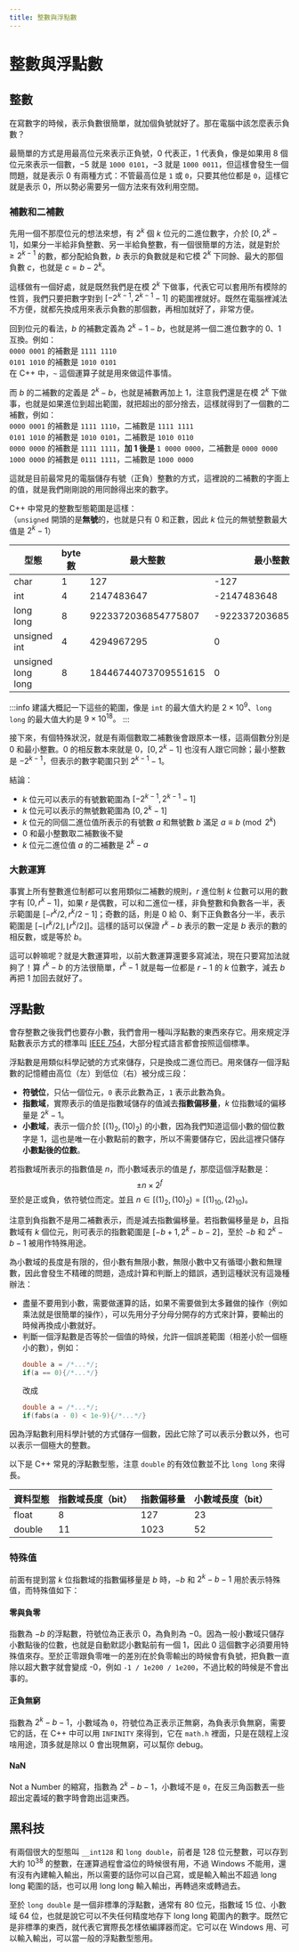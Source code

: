 ```yaml
---
title: 整數與浮點數
---
```

# 整數與浮點數

## 整數

在寫數字的時候，表示負數很簡單，就加個負號就好了。那在電腦中該怎麼表示負數？

最簡單的方式是用最高位元來表示正負號，0 代表正，1 代表負，像是如果用 8 個位元來表示一個數，$-5$ 就是 `1000 0101`，$-3$ 就是 `1000 0011`，但這樣會發生一個問題，就是表示 $0$ 有兩種方式：不管最高位是 `1` 或 `0`，只要其他位都是 `0`，這樣它就是表示 $0$，所以勢必需要另一個方法來有效利用空間。

### 補數和二補數

先用一個不那麼位元的想法來想，有 $2^k$ 個 $k$ 位元的二進位數字，介於 $[0, 2^k-1]$，如果分一半給非負整數、另一半給負整數，有一個很簡單的方法，就是對於 $\geq 2^{k-1}$ 的數，都分配給負數，$b$ 表示的負數就是和它模 $2^k$ 下同餘、最大的那個負數 $c$，也就是 $c=b-2^k$。

這樣做有一個好處，就是既然我們是在模 $2^k$ 下做事，代表它可以套用所有模除的性質，我們只要把數字對到 $[-2^{k-1}, 2^{k-1}-1]$ 的範圍裡就好。既然在電腦裡減法不方便，就都先換成用來表示負數的那個數，再相加就好了，非常方便。

回到位元的看法，$b$ 的補數定義為 $2^k-1-b$，也就是將一個二進位數字的 0、1 互換。例如：  
`0000 0001` 的補數是 `1111 1110`  
`0101 1010` 的補數是 `1010 0101`  
在 C++ 中，`~` 這個運算子就是用來做這件事情。

而 $b$ 的二補數的定義是 $2^k-b$，也就是補數再加上 1，注意我們還是在模 $2^k$ 下做事，也就是如果進位到超出範圍，就把超出的部分捨去，這樣就得到了一個數的二補數，例如：  
`0000 0001` 的補數是 `1111 1110`，二補數是 `1111 1111`  
`0101 1010` 的補數是 `1010 0101`，二補數是 `1010 0110`  
`0000 0000` 的補數是 `1111 1111`，**加 1 後是** `1 0000 0000`，二補數是 `0000 0000`  
`1000 0000` 的補數是 `0111 1111`，二補數是 `1000 0000`  

這就是目前最常見的電腦儲存有號（正負）整數的方式，這裡說的二補數的字面上的值，就是我們剛剛說的用同餘得出來的數字。

C++ 中常見的整數型態範圍是這樣：  
（`unsigned` 開頭的是**無號**的，也就是只有 $0$ 和正數，因此 $k$ 位元的無號整數最大值是 $2^k-1$）

|型態|byte 數|最大整數|最小整數|
|---|---|---|---|
|char|1|127|-127|
|int|4|2147483647|-2147483648|
|long long|8|9223372036854775807|-9223372036854775808|
|unsigned int|4|4294967295|0|
|unsigned long long|8|18446744073709551615|0|

:::info
建議大概記一下這些的範圍，像是 `int` 的最大值大約是 $2 \times 10^9$、`long long` 的最大值大約是 $9 \times 10^{18}。$
:::

接下來，有個特殊狀況，就是有兩個數取二補數後會跟原本一樣，這兩個數分別是 $0$ 和最小整數。$0$ 的相反數本來就是 $0$，$[0,2^k-1]$ 也沒有人跟它同餘；最小整數是 $-2^{k-1}$，但表示的數字範圍只到 $2^{k-1}-1$。

結論：

- $k$ 位元可以表示的有號數範圍為 $[-2^{k-1}, 2^{k-1}-1]$
- $k$ 位元可以表示的無號數範圍為 $[0, 2^k-1]$
- $k$ 位元的同個二進位值所表示的有號數 $a$ 和無號數 $b$ 滿足 $a \equiv b \pmod{2^k}$
- $0$ 和最小整數取二補數後不變
- $k$ 位元二進位值 $a$ 的二補數是 $2^k-a$

### 大數運算

事實上所有整數進位制都可以套用類似二補數的規則，$r$ 進位制 $k$ 位數可以用的數字有 $[0, r^k-1]$，如果 $r$ 是偶數，可以和二進位一樣，非負整數和負數各一半，表示範圍是 $[-r^k/2,r^k/2-1]$；奇數的話，則是 0 給 0、剩下正負數各分一半，表示範圍是 $[-\lfloor r^k/2 \rfloor,\lfloor r^k/2 \rfloor]$。這樣的話可以保證 $r^k-b$ 表示的數一定是 $b$ 表示的數的相反數，或是等於 $b$。

這可以幹嘛呢？就是大數運算啦，以前大數運算還要多寫減法，現在只要寫加法就夠了！算 $r^k-b$ 的方法很簡單，$r^k-1$ 就是每一位都是 $r-1$ 的 $k$ 位數字，減去 $b$ 再把 1 加回去就好了。

## 浮點數

會存整數之後我們也要存小數，我們會用一種叫浮點數的東西來存它。用來規定浮點數表示方式的標準叫 [IEEE 754](https://zh.wikipedia.org/wiki/IEEE_754)，大部分程式語言都會按照這個標準。

浮點數是用類似科學記號的方式來儲存，只是換成二進位而已。用來儲存一個浮點數的記憶體由高位（左）到低位（右）被分成三段：
- **符號位**，只佔一個位元，`0` 表示此數為正，`1` 表示此數為負。
- **指數域**，實際表示的值是指數域儲存的值減去**指數偏移量**，$k$ 位指數域的偏移量是 $2^k-1$。
- **小數域**，表示一個介於 $[(1)_2, (10)_2)$ 的小數，因為我們知道這個小數的個位數字是 $1$，這也是唯一在小數點前的數字，所以不需要儲存它，因此這裡只儲存**小數點後的位數**。

若指數域所表示的指數值是 $n$，而小數域表示的值是 $f$，那麼這個浮點數是：
$$\pm n \times 2^f$$
至於是正或負，依符號位而定。並且 $n \in [(1)_2, (10)_2) = [(1)_{10},(2)_{10})$。

注意到負指數不是用二補數表示，而是減去指數偏移量。若指數偏移量是 $b$，且指數域有 $k$ 個位元，則可表示的指數範圍是 $[-b+1, 2^k-b-2]$，至於 $-b$ 和 $2^k-b-1$ 被用作特殊用途。

為小數域的長度是有限的，但小數有無限小數，無限小數中又有循環小數和無理數，因此會發生不精確的問題，造成計算和判斷上的錯誤，遇到這種狀況有這幾種辦法：
- 盡量不要用到小數，需要做運算的話，如果不需要做到太多難做的操作（例如乘法就是很簡單的操作），可以先用分子分母分開存的方式來計算，要輸出的時候再換成小數就好。
- 判斷一個浮點數是否等於一個值的時候，允許一個誤差範圍（相差小於一個極小的數），例如：
    ```cpp
    double a = /*...*/;
    if(a == 0){/*...*/}
    ```
    改成
    ```cpp
    double a = /*...*/;
    if(fabs(a - 0) < 1e-9){/*...*/}
    ```

因為浮點數利用科學計號的方式儲存一個數，因此它除了可以表示分數以外，也可以表示一個極大的整數。

以下是 C++ 常見的浮點數型態，注意 `double` 的有效位數並不比 `long long` 來得長。

|資料型態|指數域長度（bit）|指數偏移量|小數域長度（bit）|
|------|-----|-----|----|
|float|8|127|23|
|double|11|1023|52|

### 特殊值

前面有提到當 $k$ 位指數域的指數偏移量是 $b$ 時，$-b$ 和 $2^k-b-1$ 用於表示特殊值，而特殊值如下：

#### 零與負零
指數為 $-b$ 的浮點數，符號位為正表示 $0$，為負則為 $-0$。因為一般小數域只儲存小數點後的位數，也就是自動默認小數點前有一個 $1$，因此 $0$ 這個數字必須要用特殊值來存。至於正零跟負零唯一的差別在於負零輸出的時候會有負號，把負數一直除以超大數字就會變成 -0，例如 `-1 / 1e200 / 1e200`，不過比較的時候是不會出事的。

#### 正負無窮
指數為 $2^k-b-1$，小數域為 `0`，符號位為正表示正無窮，為負表示負無窮，需要它的話，在 C++ 中可以用 `INFINITY` 來得到，它在 `math.h` 裡面，只是在競程上沒啥用途，頂多就是除以 $0$ 會出現無窮，可以幫你 debug。

#### NaN
Not a Number 的縮寫，指數為 $2^k-b-1$，小數域不是 `0`，在反三角函數丟一些超出定義域的數字時會跑出這東西。

## 黑科技

有兩個很大的型態叫 `__int128` 和 `long double`，前者是 128 位元整數，可以存到大約 $10^38$ 的整數，在運算過程會溢位的時候很有用，不過 Windows 不能用，還有沒有內建輸入輸出，所以需要的話你可以自己寫，或是輸入輸出不超過 long long 範圍的話，也可以用 long long 輸入輸出，再轉過來或轉過去。

至於 `long double` 是一個非標準的浮點數，通常有 80 位元，指數域 15 位、小數域 64 位，也就是說它可以不失任何精度地存下 long long 範圍內的數字。既然它是非標準的東西，就代表它實際長怎樣依編譯器而定。它可以在 Windows 用、可以輸入輸出，可以當一般的浮點數型態用。
